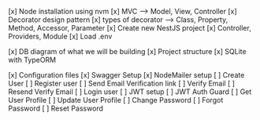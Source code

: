 [x] Node installation using nvm
[x] MVC --> Model, View, Controller
[x] Decorator design pattern
[x] types of decorator --> Class, Property, Method, Accessor, Parameter
[x] Create new NestJS project
[x] Controller, Providers, Module
[x] Load .env

[x] DB diagram of what we will be building
[x] Project structure
[x] SQLite with TypeORM

[x] Configuration files
[x] Swagger Setup
[x] NodeMailer setup
[ ] Create User
[ ] Register user
[ ] Send Email Verification link
[ ] Verify Email
[ ] Resend Verify Email
[ ] Login user
[ ] JWT setup
[ ] JWT Auth Guard
[ ] Get User Profile
[ ] Update User Profile
[ ] Change Password
[ ] Forgot Password
[ ] Reset Password
